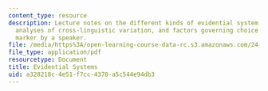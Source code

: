 ```yaml
---
content_type: resource
description: Lecture notes on the different kinds of evidential system, typological
  analyses of cross-linguistic variation, and factors governing choice of evidential
  marker by a speaker.
file: /media/https%3A/open-learning-course-data-rc.s3.amazonaws.com/24-910-topics-in-linguistics-theory-spring-2003/a328218c4e51f7cc4370a5c544e94db3_2_evidentials.pdf
file_type: application/pdf
resourcetype: Document
title: Evidential Systems
uid: a328218c-4e51-f7cc-4370-a5c544e94db3
---
```

